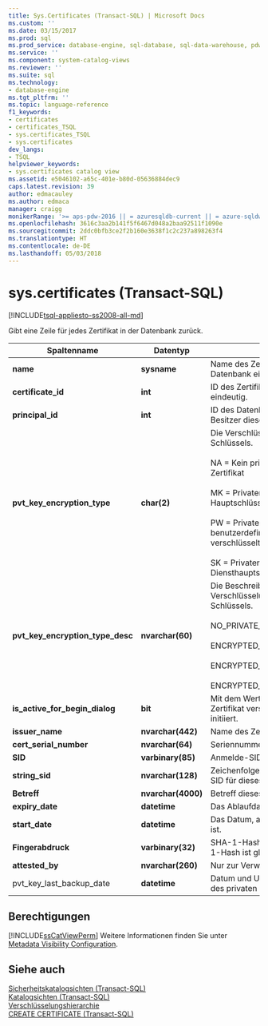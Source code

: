 ```yaml
---
title: Sys.Certificates (Transact-SQL) | Microsoft Docs
ms.custom: ''
ms.date: 03/15/2017
ms.prod: sql
ms.prod_service: database-engine, sql-database, sql-data-warehouse, pdw
ms.service: ''
ms.component: system-catalog-views
ms.reviewer: ''
ms.suite: sql
ms.technology:
- database-engine
ms.tgt_pltfrm: ''
ms.topic: language-reference
f1_keywords:
- certificates
- certificates_TSQL
- sys.certificates_TSQL
- sys.certificates
dev_langs:
- TSQL
helpviewer_keywords:
- sys.certificates catalog view
ms.assetid: e5046102-a65c-401e-b80d-05636884dec9
caps.latest.revision: 39
author: edmacauley
ms.author: edmaca
manager: craigg
monikerRange: '>= aps-pdw-2016 || = azuresqldb-current || = azure-sqldw-latest || >= sql-server-2016 || = sqlallproducts-allversions'
ms.openlocfilehash: 3616c3aa2b141f5f6467d048a2baa92511f1090e
ms.sourcegitcommit: 2ddc0bfb3ce2f2b160e3638f1c2c237a898263f4
ms.translationtype: HT
ms.contentlocale: de-DE
ms.lasthandoff: 05/03/2018
---
```

# <a name="syscertificates-transact-sql"></a>sys.certificates (Transact-SQL)
[!INCLUDE[tsql-appliesto-ss2008-all-md](../../includes/tsql-appliesto-ss2008-all-md.md)]

  Gibt eine Zeile für jedes Zertifikat in der Datenbank zurück.  
  
|Spaltenname|Datentyp|Description|  
|-----------------|---------------|-----------------|  
|**name**|**sysname**|Name des Zertifikats. Ist in der Datenbank eindeutig.|  
|**certificate_id**|**int**|ID des Zertifikats. Ist in der Datenbank eindeutig.|  
|**principal_id**|**int**|ID des Datenbankprinzipals, der der Besitzer dieses Zertifikats ist.|  
|**pvt_key_encryption_type**|**char(2)**|Die Verschlüsselungsart des privaten Schlüssels.<br /><br /> NA = Kein privater Schlüssel für das Zertifikat<br /><br /> MK = Privater Schlüssel wird mit dem Hauptschlüssel verschlüsselt<br /><br /> PW = Privater Schlüssel wird mit einem benutzerdefinierten Kennwort verschlüsselt<br /><br /> SK = Privater Schlüssel wird mit dem Diensthauptschlüssel verschlüsselt|  
|**pvt_key_encryption_type_desc**|**nvarchar(60)**|Die Beschreibung der Verschlüsselungsart des privaten Schlüssels.<br /><br /> NO_PRIVATE_KEY<br /><br /> ENCRYPTED_BY_MASTER_KEY<br /><br /> ENCRYPTED_BY_PASSWORD<br /><br /> ENCRYPTED_BY_SERVICE_MASTER_KEY|  
|**is_active_for_begin_dialog**|**bit**|Mit dem Wert 1 werden mit diesem Zertifikat verschlüsselte Dienstdialoge initiiert.|  
|**issuer_name**|**nvarchar(442)**|Name des Zertifikatausstellers.|  
|**cert_serial_number**|**nvarchar(64)**|Seriennummer des Zertifikats.|  
|**SID**|**varbinary(85)**|Anmelde-SID für dieses Zertifikat.|  
|**string_sid**|**nvarchar(128)**|Zeichenfolgendarstellung der Anmelde-SID für dieses Zertifikat.|  
|**Betreff**|**nvarchar(4000)**|Betreff dieses Zertifikats.|  
|**expiry_date**|**datetime**|Das Ablaufdatum des Zertifikats.|  
|**start_date**|**datetime**|Das Datum, ab dem das Zertifikat gültig ist.|  
|**Fingerabdruck**|**varbinary(32)**|SHA-1-Hash des Zertifikats. Der SHA-1-Hash ist global eindeutig.|  
|**attested_by**|**nvarchar(260)**|Nur zur Verwendung durch das System.|  
|pvt_key_last_backup_date|**datetime**|Datum und Uhrzeit des letzten Exports des privaten Zertifikatschlüssels.|  
  
## <a name="permissions"></a>Berechtigungen  
 [!INCLUDE[ssCatViewPerm](../../includes/sscatviewperm-md.md)] Weitere Informationen finden Sie unter [Metadata Visibility Configuration](../../relational-databases/security/metadata-visibility-configuration.md).  
  
## <a name="see-also"></a>Siehe auch  
 [Sicherheitskatalogsichten &#40;Transact-SQL&#41;](../../relational-databases/system-catalog-views/security-catalog-views-transact-sql.md)   
 [Katalogsichten &#40;Transact-SQL&#41;](../../relational-databases/system-catalog-views/catalog-views-transact-sql.md)   
 [Verschlüsselungshierarchie](../../relational-databases/security/encryption/encryption-hierarchy.md)   
 [CREATE CERTIFICATE &#40;Transact-SQL&#41;](../../t-sql/statements/create-certificate-transact-sql.md)  
  
  

